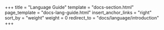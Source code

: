 +++
title = "Language Guide"
template = "docs-section.html"
page_template = "docs-lang-guide.html"
insert_anchor_links = "right"
sort_by = "weight"
weight = 0
redirect_to = "docs/language/introduction"
+++
